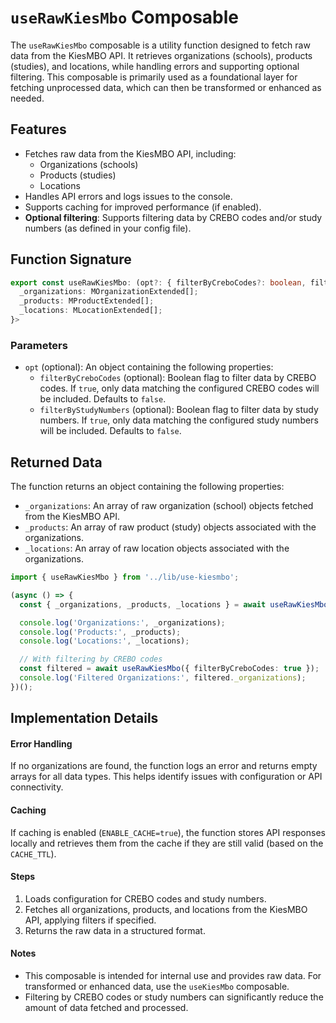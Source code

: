 # `useRawKiesMbo` Composable

The `useRawKiesMbo` composable is a utility function designed to fetch raw data from the KiesMBO API. It retrieves organizations (schools), products (studies), and locations, while handling errors and supporting optional filtering. This composable is primarily used as a foundational layer for fetching unprocessed data, which can then be transformed or enhanced as needed.

## Features

- Fetches raw data from the KiesMBO API, including:
  - Organizations (schools)
  - Products (studies)
  - Locations
- Handles API errors and logs issues to the console.
- Supports caching for improved performance (if enabled).
- **Optional filtering**: Supports filtering data by CREBO codes and/or study numbers (as defined in your config file).

## Function Signature

```typescript
export const useRawKiesMbo: (opt?: { filterByCreboCodes?: boolean, filterByStudyNumbers?: boolean }) => Promise<{
  _organizations: MOrganizationExtended[];
  _products: MProductExtended[];
  _locations: MLocationExtended[];
}>
```

### Parameters

- `opt` (optional): An object containing the following properties:
  - `filterByCreboCodes` (optional): Boolean flag to filter data by CREBO codes. If `true`, only data matching the configured CREBO codes will be included. Defaults to `false`.
  - `filterByStudyNumbers` (optional): Boolean flag to filter data by study numbers. If `true`, only data matching the configured study numbers will be included. Defaults to `false`.

## Returned Data

The function returns an object containing the following properties:

- `_organizations`: An array of raw organization (school) objects fetched from the KiesMBO API.
- `_products`: An array of raw product (study) objects associated with the organizations.
- `_locations`: An array of raw location objects associated with the organizations.

```typescript
import { useRawKiesMbo } from '../lib/use-kiesmbo';

(async () => {
  const { _organizations, _products, _locations } = await useRawKiesMbo();

  console.log('Organizations:', _organizations);
  console.log('Products:', _products);
  console.log('Locations:', _locations);

  // With filtering by CREBO codes
  const filtered = await useRawKiesMbo({ filterByCreboCodes: true });
  console.log('Filtered Organizations:', filtered._organizations);
})();
```

## Implementation Details

#### Error Handling

If no organizations are found, the function logs an error and returns empty arrays for all data types. This helps identify issues with configuration or API connectivity.

#### Caching

If caching is enabled (`ENABLE_CACHE=true`), the function stores API responses locally and retrieves them from the cache if they are still valid (based on the `CACHE_TTL`).

#### Steps

1. Loads configuration for CREBO codes and study numbers.
2. Fetches all organizations, products, and locations from the KiesMBO API, applying filters if specified.
3. Returns the raw data in a structured format.

#### Notes

- This composable is intended for internal use and provides raw data. For transformed or enhanced data, use the `useKiesMbo` composable.
- Filtering by CREBO codes or study numbers can significantly reduce the amount of data fetched and processed.
